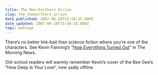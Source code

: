 ```yaml
---
title: The Non-Earthers Arrive
slug: the_nonearthers_arrive
date_published: 2007-06-28T15:58:25.000Z
date_updated: 2007-06-28T15:58:25.000Z
tags: weblogs
---
```


There’s no better link-bait than science fiction where you’re one of the characters. See Kevin Fanning’s “[How Everything Turned Out](http://www.themorningnews.org/archives/stories/how_everything_turned_out.php)” in The Morning News.

Old-school readers will warmly remember Kevin’s cover of the Bee Gee’s “How Deep Is Your Love”, now sadly offline.
